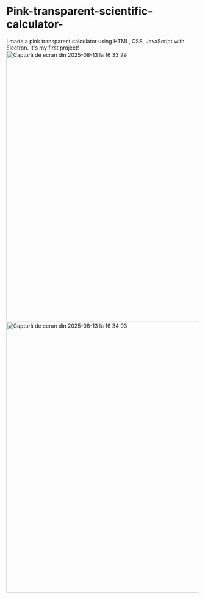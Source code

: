 # Pink-transparent-scientific-calculator-
I made a pink transparent calculator using HTML, CSS, JavaScript with Electron. It's my first project!
<img width="662" height="709" alt="Captură de ecran din 2025-08-13 la 16 33 29" src="https://github.com/user-attachments/assets/8a7daa26-5378-4a23-8511-dc84137d95b2" />
<img width="662" height="709" alt="Captură de ecran din 2025-08-13 la 16 34 03" src="https://github.com/user-attachments/assets/7c77966d-7a25-409b-9498-fff1ae4ebdef" />
